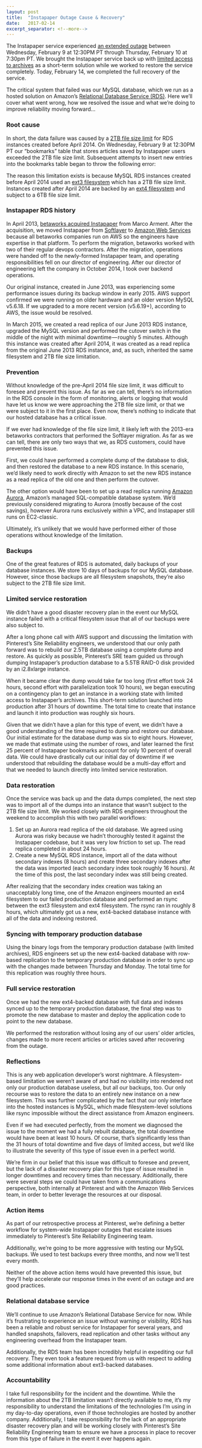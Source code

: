 ```yaml
---
layout: post
title:  "Instapaper Outage Cause & Recovery"
date:   2017-02-14
excerpt_separator: <!--more-->
---
```


The Instapaper service experienced [an extended outage](http://blog.instapaper.com/post/157027537441) between Wednesday, February 9 at 12:30PM PT through Thursday, February 10 at 7:30pm PT. We brought the Instapaper service back up with [limited access to archives](http://blog.instapaper.com/post/157045376396) as a short-term solution while we worked to restore the service completely. Today, February 14, we completed the full recovery of the service.

The critical system that failed was our MySQL database, which we run as a hosted solution on Amazon’s [Relational Database Service (RDS)](https://aws.amazon.com/rds/). Here we’ll cover what went wrong, how we resolved the issue and what we’re doing to improve reliability moving forward...

<!--more-->

### **Root cause**

In short, the data failure was caused by a [2TB file size limit](http://docs.aws.amazon.com/AmazonRDS/latest/UserGuide/CHAP_Limits.html) for RDS instances created before April 2014\. On Wednesday, February 9 at 12:30PM PT our “bookmarks” table that stores articles saved by Instapaper users exceeded the 2TB file size limit. Subsequent attempts to insert new entries into the bookmarks table began to throw the following error:

The reason this limitation exists is because MySQL RDS instances created before April 2014 used an [ext3 filesystem](https://en.wikipedia.org/wiki/Ext3) which has a 2TB file size limit. Instances created after April 2014 are backed by an [ext4 filesystem](https://en.wikipedia.org/wiki/Ext4) and subject to a 6TB file size limit.

### **Instapaper RDS history**

In April 2013, [betaworks acquired Instapaper](https://marco.org/2013/04/25/instapaper-next-generation) from Marco Arment. After the acquisition, we moved Instapaper from [Softlayer](http://www.softlayer.com/) to [Amazon Web Services](https://aws.amazon.com/) because all betaworks companies run on AWS so the engineers have expertise in that platform. To perform the migration, betaworks worked with two of their regular devops contractors. After the migration, operations were handed off to the newly-formed Instapaper team, and operating responsibilities fell on our director of engineering. After our director of engineering left the company in October 2014, I took over backend operations.

Our original instance, created in June 2013, was experiencing some performance issues during its backup window in early 2015\. AWS support confirmed we were running on older hardware and an older version MySQL v5.6.18\. If we upgraded to a more recent version (v5.6.19+), according to AWS, the issue would be resolved.

In March 2015, we created a read replica of our June 2013 RDS instance, upgraded the MySQL version and performed the cutover switch in the middle of the night with minimal downtime — roughly 5 minutes. Although this instance was created after April 2014, it was created as a read replica from the original June 2013 RDS instance, and, as such, inherited the same filesystem and 2TB file size limitation.

### **Prevention**

Without knowledge of the pre-April 2014 file size limit, it was difficult to foresee and prevent this issue. As far as we can tell, there’s no information in the RDS console in the form of monitoring, alerts or logging that would have let us know we were approaching the 2TB file size limit, or that we were subject to it in the first place. Even now, there’s nothing to indicate that our hosted database has a critical issue.

If we ever had knowledge of the file size limit, it likely left with the 2013-era betaworks contractors that performed the Softlayer migration. As far as we can tell, there are only two ways that we, as RDS customers, could have prevented this issue.

First, we could have performed a complete dump of the database to disk, and then restored the database to a new RDS instance. In this scenario, we’d likely need to work directly with Amazon to set the new RDS instance as a read replica of the old one and then perform the cutover.

The other option would have been to set up a read replica running [Amazon Aurora](https://aws.amazon.com/rds/aurora), Amazon’s managed SQL-compatible database system. We’d previously considered migrating to Aurora (mostly because of the cost savings), however Aurora runs exclusively within a VPC, and Instapaper still runs on EC2-classic.

Ultimately, it’s unlikely that we would have performed either of those operations without knowledge of the limitation.

### **Backups**

One of the great features of RDS is automated, daily backups of your database instances. We store 10 days of backups for our MySQL database. However, since those backups are all filesystem snapshots, they’re also subject to the 2TB file size limit.

### **Limited service restoration**

We didn’t have a good disaster recovery plan in the event our MySQL instance failed with a critical filesystem issue that all of our backups were also subject to.

After a long phone call with AWS support and discussing the limitation with Pinterest’s Site Reliability engineers, we understood that our only path forward was to rebuild our 2.5TB database using a complete dump and restore. As quickly as possible, Pinterest’s SRE team guided us through dumping Instapaper’s production database to a 5.5TB RAID-0 disk provided by an i2.8xlarge instance.

When it became clear the dump would take far too long (first effort took 24 hours, second effort with parallelization took 10 hours), we began executing on a contingency plan to get an instance in a working state with limited access to Instapaper’s archives. This short-term solution launched into production after 31 hours of downtime. The total time to create that instance and launch it into production was roughly six hours.

Given that we didn’t have a plan for this type of event, we didn’t have a good understanding of the time required to dump and restore our database. Our initial estimate for the database dump was six to eight hours. However, we made that estimate using the number of rows, and later learned the first 25 percent of Instapaper bookmarks account for only 10 percent of overall data. We could have drastically cut our initial day of downtime if we understood that rebuilding the database would be a multi-day effort and that we needed to launch directly into limited service restoration.

### **Data restoration**

Once the service was back up and the data dumps completed, the next step was to import all of the dumps into an instance that wasn’t subject to the 2TB file size limit. We worked closely with RDS engineers throughout the weekend to accomplish this with two parallel workflows:

1.  Set up an Aurora read replica of the old database. We agreed using Aurora was risky because we hadn’t thoroughly tested it against the Instapaper codebase, but it was very low friction to set up. The read replica completed in about 24 hours.
2.  Create a new MySQL RDS instance, import all of the data without secondary indexes (8 hours) and create three secondary indexes after the data was imported (each secondary index took roughly 16 hours). At the time of this post, the last secondary index was still being created.

After realizing that the secondary index creation was taking an unacceptably long time, one of the Amazon engineers mounted an ext4 filesystem to our failed production database and performed an rsync between the ext3 filesystem and ext4 filesystem. The rsync ran in roughly 8 hours, which ultimately got us a new, ext4-backed database instance with all of the data and indexing restored.

### **Syncing with temporary production database**

Using the binary logs from the temporary production database (with limited archives), RDS engineers set up the new ext4-backed database with row-based replication to the temporary production database in order to sync up with the changes made between Thursday and Monday. The total time for this replication was roughly three hours.

### **Full service restoration**

Once we had the new ext4-backed database with full data and indexes synced up to the temporary production database, the final step was to promote the new database to master and deploy the application code to point to the new database.

We performed the restoration without losing any of our users’ older articles, changes made to more recent articles or articles saved after recovering from the outage.

### **Reflections**

This is any web application developer’s worst nightmare. A filesystem-based limitation we weren’t aware of and had no visibility into rendered not only our production database useless, but all our backups, too. Our only recourse was to restore the data to an entirely new instance on a new filesystem. This was further complicated by the fact that our only interface into the hosted instances is MySQL, which made filesystem-level solutions like rsync impossible without the direct assistance from Amazon engineers.

Even if we had executed perfectly, from the moment we diagnosed the issue to the moment we had a fully rebuilt database, the total downtime would have been at least 10 hours. Of course, that’s significantly less than the 31 hours of total downtime and five days of limited access, but we’d like to illustrate the severity of this type of issue even in a perfect world.

We’re firm in our belief that this issue was difficult to foresee and prevent, but the lack of a disaster recovery plan for this type of issue resulted in longer downtimes and recovery times than necessary. Additionally, there were several steps we could have taken from a communications perspective, both internally at Pinterest and with the Amazon Web Services team, in order to better leverage the resources at our disposal.

### **Action items**

As part of our retrospective process at Pinterest, we’re defining a better workflow for system-wide Instapaper outages that escalate issues immediately to Pinterest’s Site Reliability Engineering team.

Additionally, we’re going to be more aggressive with testing our MySQL backups. We used to test backups every three months, and now we’ll test every month.

Neither of the above action items would have prevented this issue, but they’ll help accelerate our response times in the event of an outage and are good practices.

### **Relational database service**

We’ll continue to use Amazon’s Relational Database Service for now. While it’s frustrating to experience an issue without warning or visibility, RDS has been a reliable and robust service for Instapaper for several years, and handled snapshots, failovers, read replication and other tasks without any engineering overhead from the Instapaper team.

Additionally, the RDS team has been incredibly helpful in expediting our full recovery. They even took a feature request from us with respect to adding some additional information about ext3-backed databases.

### **Accountability**

I take full responsibility for the incident and the downtime. While the information about the 2TB limitation wasn’t directly available to me, it’s my responsibility to understand the limitations of the technologies I’m using in my day-to-day operations, even if those technologies are hosted by another company. Additionally, I take responsibility for the lack of an appropriate disaster recovery plan and will be working closely with Pinterest’s Site Reliability Engineering team to ensure we have a process in place to recover from this type of failure in the event it ever happens again.

